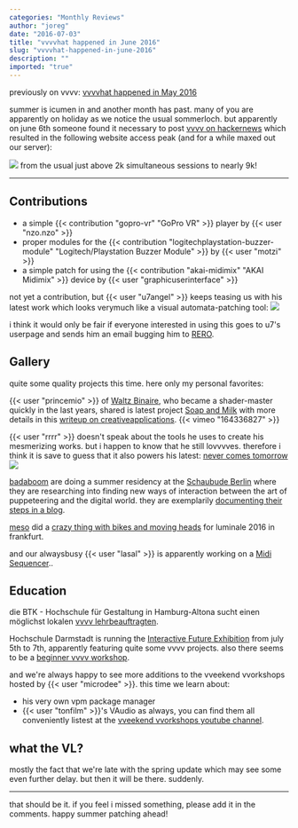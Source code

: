```yaml
---
categories: "Monthly Reviews"
author: "joreg"
date: "2016-07-03"
title: "vvvvhat happened in June 2016"
slug: "vvvvhat-happened-in-june-2016"
description: ""
imported: "true"
---
```



previously on vvvv: [vvvvhat happened in May 2016](/blog/2016/vvvvhat-happened-in-may-2016)

summer is icumen in and another month has past. many of you are apparently on holiday as we notice the usual sommerloch. but apparently on june 6th someone found it necessary to post [vvvv on hackernews](https://news.ycombinator.com/item?id=11842176) which resulted in the following website access peak (and for a while maxed out our server): 

![](ynews-spike.png)
from the usual just above 2k simultaneous sessions to nearly 9k!

---
## Contributions
* a simple {{< contribution "gopro-vr" "GoPro VR" >}} player by {{< user "nzo.nzo" >}}
* proper modules for the {{< contribution "logitechplaystation-buzzer-module" "Logitech/Playstation Buzzer Module" >}} by {{< user "motzi" >}}
* a simple patch for using the {{< contribution "akai-midimix" "AKAI Midimix" >}} device by {{< user "graphicuserinterface" >}}

not yet a contribution, but {{< user "u7angel" >}} keeps teasing us with his latest work which looks verymuch like a visual automata-patching tool: ![](screenshot1466621139.png) 

i think it would only be fair if everyone interested in using this goes to u7's userpage and sends him an email bugging him to [RERO](https://en.wikipedia.org/wiki/Release_early%2C_release_often).

## Gallery
quite some quality projects this time. here only my personal favorites:

{{< user "princemio" >}} of [Waltz Binaire](http://waltzbinaire.com/), who became a shader-master quickly in the last years, shared is latest project [Soap and Milk](/blog/soap-and-milk) with more details in this [writeup on creativeapplications](http://www.creativeapplications.net/openframeworks/soap-and-milk-organic-figments-of-data/).
{{< vimeo "164336827" >}}

{{< user "rrrr" >}} doesn't speak about the tools he uses to create his mesmerizing works. but i happen to know that he still lovvvves. therefore i think it is save to guess that it also powers his latest: [never comes tomorrow](http://kohlberger.net/work/never-comes-tomorrow)
![](http://kohlberger.net/wp-content/files/never51.jpg) 

[badaboom](https://vvvv.org/businesses/badaboom.berlin) are doing a summer residency at the [Schaubude Berlin](http://www.schaubude-berlin.de/index.php) where they are researching into finding new ways of interaction between the art of puppeteering and the digital world. they are exemplarily [documenting their steps in a blog](http://badaboom.berlin/category/schaubude-berlin-art-residency/).

[meso](https://vvvv.org/businesses/meso) did a [crazy thing with bikes and moving heads](http://meso.net/Luminale-2016) for luminale 2016 in frankfurt.

and our alwaysbusy {{< user "lasal" >}} is apparently working on a [Midi Sequencer](https://www.youtube.com/watch?v=EVZh_liwiPA)..

## Education
die BTK - Hochschule für Gestaltung in Hamburg-Altona sucht einen möglichst lokalen [vvvv lehrbeauftragten](forum).

Hochschule Darmstadt is running the [Interactive Future Exhibition](http://imd.mediencampus.h-da.de/blog/interactive-future-exhibition/) from july 5th to 7th, apparently featuring quite some vvvv projects. also there seems to be a [beginner vvvv workshop](https://www.facebook.com/interactivefuture/photos/a.565456233634025.1073741828.560758727437109/569304183249230).

and we're always happy to see more additions to the vveekend vvorkshops hosted by {{< user "microdee" >}}. this time we learn about:
* his very own vpm package manager
* {{< user "tonfilm" >}}'s VAudio
as always, you can find them all conveniently listest at the [vveekend vvorkshops youtube channel](https://www.youtube.com/channel/UCa8Vqigdbq5Gam_6dcGdNBw).

## what the VL?
mostly the fact that we're late with the spring update which may see some even further delay. but then it will be there. suddenly.

---

that should be it. if you feel i missed something, please add it in the comments.
happy summer patching ahead!
